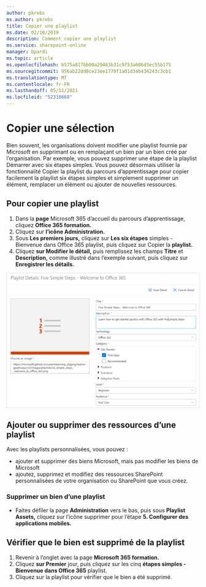 ```yaml
---
author: pkrebs
ms.author: pkrebs
title: Copier une playlist
ms.date: 02/18/2019
description: Comment copier une playlist
ms.service: sharepoint-online
manager: bpardi
ms.topic: article
ms.openlocfilehash: b575a817bb00a29483b31c9f53a60bd3ec55b175
ms.sourcegitcommit: 956ab22dd8ce23ee1779f1a01d34b434243c3cb1
ms.translationtype: MT
ms.contentlocale: fr-FR
ms.lasthandoff: 05/11/2021
ms.locfileid: "52310668"
---
```

# <a name="copy-a-playlist"></a>Copier une sélection
Bien souvent, les organisations doivent modifier une playlist fournie par Microsoft en supprimant ou en remplaçant un bien par un bien créé par l’organisation. Par exemple, vous pouvez supprimer une étape de la playlist Démarrer avec six étapes simples. Vous pouvez désormais utiliser la fonctionnalité Copier la playlist du parcours d’apprentissage pour copier facilement la playlist six étapes simples et simplement supprimer un élément, remplacer un élément ou ajouter de nouvelles ressources. 

## <a name="to-copy-a-playlist"></a>Pour copier une playlist

1. Dans la **page** Microsoft 365 d’accueil du parcours d’apprentissage, cliquez **Office 365 formation.**
2. Cliquez sur **l’icône Administration.**
3. Sous **Les premiers jours,** cliquez sur **Les six étapes** simples - Bienvenue dans Office 365 playlist, puis cliquez sur Copier la **playlist.** 
4. Cliquez **sur Modifier le détail,** puis remplissez les champs **Titre** et **Description,** comme illustré dans l’exemple suivant, puis cliquez sur **Enregistrer les détails.**  
 
![cg-copyplaylist5steps.png](media/cg-copyplaylist5steps.png)

## <a name="add-or-remove-assets-from-a-playlist"></a>Ajouter ou supprimer des ressources d’une playlist
Avec les playlists personnalisées, vous pouvez :
- ajouter et supprimer des biens Microsoft, mais pas modifier les biens de Microsoft
- ajoutez, supprimez et modifiez des ressources SharePoint personnalisées de votre organisation ou SharePoint que vous créez. 

### <a name="remove-an-asset-from-a-playlist"></a>Supprimer un bien d’une playlist
- Faites défiler la page **Administration** vers le bas, puis sous **Playlist Assets,** cliquez sur l’icône supprimer pour l’étape **5. Configurer des applications mobiles.** 

## <a name="verify-the-asset-is-removed-from-the-playlist"></a>Vérifier que le bien est supprimé de la playlist
1. Revenir à l’onglet avec la page **Microsoft 365 formation.**
2. Cliquez **sur Premier** jour, puis cliquez sur les cinq **étapes simples - Bienvenue dans Office 365** playlist. 
3. Cliquez sur la playlist pour vérifier que le bien a été supprimé.


